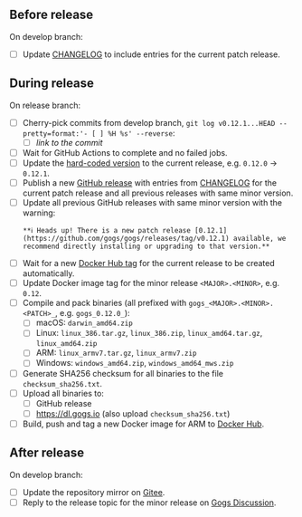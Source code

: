 ## Before release

On develop branch:

- [ ] Update [CHANGELOG](https://github.com/gogs/gogs/blob/main/CHANGELOG.md) to include entries for the current patch release.

## During release

On release branch:

- [ ] Cherry-pick commits from develop branch, `git log v0.12.1...HEAD --pretty=format:'- [ ] %H %s' --reverse`:
	- [ ] _link to the commit_
- [ ] Wait for GitHub Actions to complete and no failed jobs.
- [ ] Update the [hard-coded version](https://github.com/gogs/gogs/blob/main/gogs.go#L21) to the current release, e.g. `0.12.0` -> `0.12.1`.
- [ ] Publish a new [GitHub release](https://github.com/gogs/gogs/releases) with entries from [CHANGELOG](https://github.com/gogs/gogs/blob/main/CHANGELOG.md) for the current patch release and all previous releases with same minor version.
- [ ] Update all previous GitHub releases with same minor version with the warning:
    ```
    **ℹ️ Heads up! There is a new patch release [0.12.1](https://github.com/gogs/gogs/releases/tag/v0.12.1) available, we recommend directly installing or upgrading to that version.**
    ```
- [ ] Wait for a new [Docker Hub tag](https://hub.docker.com/r/gogs/gogs/tags) for the current release to be created automatically.
- [ ] Update Docker image tag for the minor release `<MAJOR>.<MINOR>`, e.g. `0.12`.
- [ ] Compile and pack binaries (all prefixed with `gogs_<MAJOR>.<MINOR>.<PATCH>_`, e.g. `gogs_0.12.0_`):
	- [ ] macOS: `darwin_amd64.zip`
	- [ ] Linux: `linux_386.tar.gz`, `linux_386.zip`, `linux_amd64.tar.gz`, `linux_amd64.zip`
	- [ ] ARM: `linux_armv7.tar.gz`, `linux_armv7.zip`
	- [ ] Windows: `windows_amd64.zip`, `windows_amd64_mws.zip`
- [ ] Generate SHA256 checksum for all binaries to the file `checksum_sha256.txt`.
- [ ] Upload all binaries to:
	- [ ] GitHub release
	- [ ] https://dl.gogs.io (also upload `checksum_sha256.txt`)
- [ ] Build, push and tag a new Docker image for ARM to [Docker Hub](https://hub.docker.com/r/gogs/gogs-rpi).

## After release

On develop branch:

- [ ] Update the repository mirror on [Gitee](https://gitee.com/unknwon/gogs).
- [ ] Reply to the release topic for the minor release on [Gogs Discussion](https://discuss.gogs.io/c/announcements/5).
